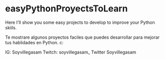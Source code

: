 # easyPythonProyectsToLearn
Here I'll show you some easy projects to develop to improve your Python skiils.

Te mostrare algunos proyectos faciles que puedes desarrollar para mejorar tus hablidades en Python. c:

IG: Soyvillegasam
Twitch: soyvillegasam_
Twitter Soyvillegasam
